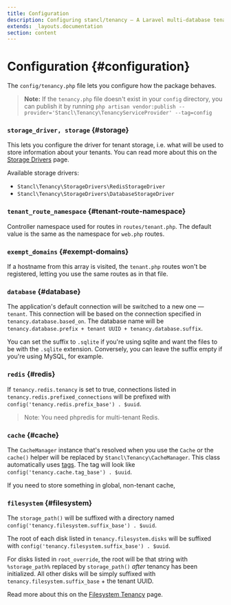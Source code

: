 ```yaml
---
title: Configuration
description: Configuring stancl/tenancy — A Laravel multi-database tenancy package that respects your code..
extends: _layouts.documentation
section: content
---
```


# Configuration {#configuration}

The `config/tenancy.php` file lets you configure how the package behaves.

> **Note:** If the `tenancy.php` file doesn't exist in your `config` directory, you can publish it by running `php artisan vendor:publish --provider='Stancl\Tenancy\TenancyServiceProvider' --tag=config`

### `storage_driver, storage` {#storage}

This lets you configure the driver for tenant storage, i.e. what will be used to store information about your tenants. You can read more about this on the [Storage Drivers](/docs/storage-drivers) page.

Available storage drivers:
- `Stancl\Tenancy\StorageDrivers\RedisStorageDriver`
- `Stancl\Tenancy\StorageDrivers\DatabaseStorageDriver`

### `tenant_route_namespace` {#tenant-route-namespace}

Controller namespace used for routes in `routes/tenant.php`. The default value is the same as the namespace for `web.php` routes.

### `exempt_domains` {#exempt-domains}

If a hostname from this array is visited, the `tenant.php` routes won't be registered, letting you use the same routes as in that file.

### `database` {#database}

The application's default connection will be switched to a new one — `tenant`. This connection will be based on the connection specified in `tenancy.database.based_on`. The database name will be `tenancy.database.prefix + tenant UUID + tenancy.database.suffix`.

You can set the suffix to `.sqlite` if you're using sqlite and want the files to be with the `.sqlite` extension. Conversely, you can leave the suffix empty if you're using MySQL, for example.

### `redis` {#redis}

If `tenancy.redis.tenancy` is set to true, connections listed in `tenancy.redis.prefixed_connections` will be prefixed with `config('tenancy.redis.prefix_base') . $uuid`.

> Note: You need phpredis for multi-tenant Redis.

### `cache` {#cache}

The `CacheManager` instance that's resolved when you use the `Cache` or the `cache()` helper will be replaced by `Stancl\Tenancy\CacheManager`. This class automatically uses [tags](https://laravel.com/docs/master/cache#cache-tags). The tag will look like `config('tenancy.cache.tag_base') . $uuid`.

If you need to store something in global, non-tenant cache, 

### `filesystem` {#filesystem}

The `storage_path()` will be suffixed with a directory named `config('tenancy.filesystem.suffix_base') . $uuid`.

The root of each disk listed in `tenancy.filesystem.disks` will be suffixed with `config('tenancy.filesystem.suffix_base') . $uuid`.

For disks listed in `root_override`, the root will be that string with `%storage_path%` replaced by `storage_path()` *after* tenancy has been initialized. All other disks will be simply suffixed with `tenancy.filesystem.suffix_base` + the tenant UUID.

Read more about this on the [Filesystem Tenancy](/docs/filesystem-tenancy) page.